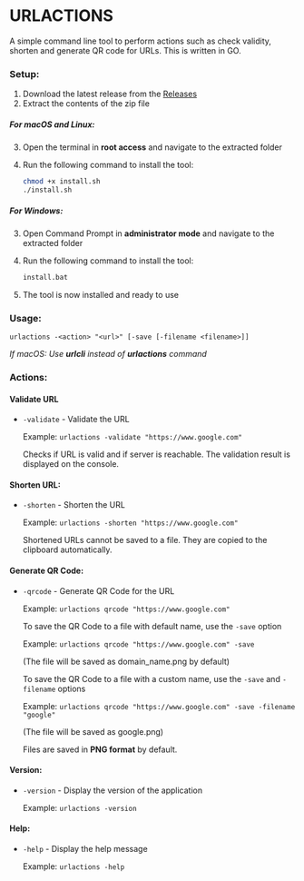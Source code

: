 # URLACTIONS

A simple command line tool to perform actions such as check validity, shorten and generate QR code for URLs. 
This is written in GO.

### Setup:
1. Download the latest release from the [Releases](https://github.com/vijay-varadarajan/urlactions/releases)
2. Extract the contents of the zip file

##### For macOS and Linux:
3. Open the terminal in **root access** and navigate to the extracted folder
4. Run the following command to install the tool:

   ```bash
   chmod +x install.sh
   ./install.sh
   ```

##### For Windows:
3. Open Command Prompt in **administrator mode** and navigate to the extracted folder
4. Run the following command to install the tool:

   ```cmd
   install.bat
   ```

5. The tool is now installed and ready to use


### Usage:

```urlactions -<action> "<url>" [-save [-filename <filename>]]```

*If macOS: Use __urlcli__ instead of __urlactions__ command*


### Actions: 


#### Validate URL

 - ```-validate``` - Validate the URL

    Example: ```urlactions -validate "https://www.google.com"```

    Checks if URL is valid and if server is reachable.
    The validation result is displayed on the console.


#### Shorten URL:

 - ```-shorten``` - Shorten the URL

    Example: ```urlactions -shorten "https://www.google.com"```

    Shortened URLs cannot be saved to a file.
    They are copied to the clipboard automatically.


#### Generate QR Code:

 - ```-qrcode``` - Generate QR Code for the URL

    Example: ```urlactions qrcode "https://www.google.com"```

    To save the QR Code to a file with default name, use the ```-save``` option

    Example: ```urlactions qrcode "https://www.google.com" -save```

    (The file will be saved as domain_name.png by default)

    To save the QR Code to a file with a custom name, use the ```-save``` and ```-filename``` options

    Example: ```urlactions qrcode "https://www.google.com" -save -filename "google"```

    (The file will be saved as google.png)

    Files are saved in **PNG format** by default.


#### Version:

 - ```-version``` - Display the version of the application

    Example: ```urlactions -version```


#### Help:

 - ```-help``` - Display the help message

    Example: ```urlactions -help```
